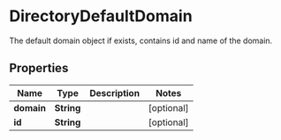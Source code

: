 

# DirectoryDefaultDomain

The default domain object if exists, contains id and name of the domain.

## Properties

| Name | Type | Description | Notes |
|------------ | ------------- | ------------- | -------------|
|**domain** | **String** |  |  [optional] |
|**id** | **String** |  |  [optional] |



